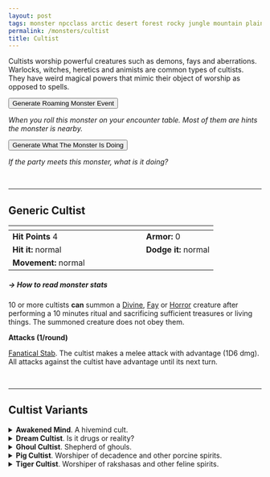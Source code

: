 ```yaml
---
layout: post
tags: monster npcclass arctic desert forest rocky jungle mountain plains swamp city sea underdark chaos cursed holy magical air earth fire water
permalink: /monsters/cultist
title: Cultist
---
```


Cultists worship powerful creatures such as demons, fays and aberrations. Warlocks, witches, heretics and animists are common types of cultists. They have weird magical powers that mimic their object of worship as opposed to spells.<br>

<button id="generate-btn">Generate Roaming Monster Event</button>
<p id="RoamResult" style="font-style: italic;">When you roll this monster on your encounter table. Most of them are hints the monster is nearby.</p>

<button onclick="generateMood()">Generate What The Monster Is Doing</button>
<p id="MoodResult" style="font-style: italic;">If the party meets this monster, what is it doing?</p>
<script src="/scripts/generateMood.js"></script>

<br>

---

## **Generic Cultist**

|  <span style="display: inline-block; width:250px"></span>  |  |
| -------- | --------|
| **Hit Points** 4 | **Armor:** 0  |
| **Hit it:** normal | **Dodge it:** normal |
| **Movement:** normal      | 

##### <span class="tooltip" data-tooltip="Armor = damage reduction · · · Easy/Normal/Hard = roll above 10/15/20 to beat">→ How to read monster stats</span>

10 or more cultists **can** summon a [Divine](/list/monsters-celestial), [Fay](/list/monsters-fey) or [Horror](/list/monsters-aberration) creature after performing a 10 minutes ritual and sacrificing sufficient treasures or living things. The summoned creature does not obey them.

**Attacks (1/round)**

<ins>Fanatical Stab</ins>. The cultist makes a melee attack with advantage (1D6 dmg). All attacks against the cultist have advantage until its next turn.

<br>

---

## **Cultist Variants**

<details markdown="1">
<summary><b>Awakened Mind</b>. A hivemind cult.</summary>
<ins>Psychic Command.</ins> Target creature must save or obey a 2-word command from the cultist. The command must be achievable in one immediate action.

<ins>Hivemind Obsecration.</ins> The cultist calls for 1D4 other cultists, which will arrive in 10 minutes.
</details>

<details markdown="1">
<summary><b>Dream Cultist</b>. Is it drugs or reality?</summary>
Charismatic but absent. When taking damage, the cultist disappear in a puff of colorful smoke, becoming [invisible](/2020/11/10/extra-rules/#conditions) for the rest of the round and teleporting nearby. Out of combat, it can cast illusion magic.

<ins>Phantasm.</ins> Target creature takes 1D6 damage from an imaginary attack if it fails a save.

<ins>Spellcasting.</ins> *Sleep, Faerie Fire.*
</details>

<details markdown="1">
<summary><b>Ghoul Cultist</b>. Shepherd of ghouls.</summary>

Has maximum HP. All creatures infected with [ghoul rabies](/monsters/ghoul) near the cultist act first in combat and resist magic.

<ins>Festering Touch.</ins> The cultist makes a melee attack (1D4). On a hit and until washed, all creatures infected with ghoul rabies have advantage on melee attacks against the target and they can smell it from afar.

<ins>Rabid Frenzy.</ins> The cultist makes two melee attacks (1d4).
</details>

<details markdown="1">
<summary><b>Pig Cultist</b>. Worshiper of decadence and other porcine spirits.</summary>

Has maximum HP and can make two attacks per turn. Each creature adjacent to the cultist at the beginning of its turn must save or be [poisoned](/2020/11/10/extra-rules/#conditions) by its smell for 1 turn. A creature is immune to this ability for 24h after a successful save.

<ins>Bloat.</ins> The cultist bloats one of its disciples into a grotesque shape. Provides 1D4 temporary hit points to one creature the cultist can see, but it reduces its speed to slow until it rests.
</details>

<details markdown="1">
<summary><b>Tiger Cultist</b>. Worshiper of rakshasas and other feline spirits.</summary>
The tiger cultist is agile and covered in tattooed stripes of unholy darkness which allow it to see in the dark, meld in shadows and pounce 20'.

<ins>Shadow Claws.</ins> The cultist makes two melee attacks (1D4). The attack ignores any damage resistance and armor.
</details>

 <script src="https://code.jquery.com/jquery-3.6.0.min.js"></script>
  <script>
  // ENCOUNTER GENERATOR SCRIPT
    $(document).ready(function() {
      $("#generate-btn").click(function() {
        // define the specific value to search for in column 0
        var searchValue = "0025"; // change this to the actual value you need

        // retrieve the CSV file
        $.get("/CSV/Monster - Index.csv", function(data) {
          // split the CSV data by rows and remove the header row
          var rows = data.split("\n").slice(1);

          // filter the rows by the specific value in column 0
          var matchingRows = rows.filter(function(row) {
            var columns = row.split(",");
            return columns[0] === searchValue;
          });

          // randomly select a row from the matching rows
          var selectedRow = matchingRows[Math.floor(Math.random() * matchingRows.length)];

          // select a random cell from columns 3 to 8
          var selectedCell = selectedRow.split(",")[Math.floor(Math.random() * 6) + 3];

          // display the selected text
          $("#RoamResult").text(selectedCell);
        });
      });
    });
  </script>

